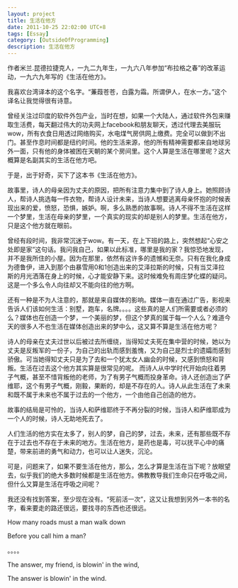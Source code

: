 ```yaml
---
layout: project
title: 生活在他方
date: 2011-10-25 22:02:00 UTC+8
tags: [Essay]
category: [OutsideOfProgramming]
description: 生活在他方
---
```


作者米兰.昆德拉捷克人，一九二九年生，一九六八年参加“布拉格之春”的改革运动，一九六九年写的《生活在他方》。

我喜欢台湾译本的这个名字。“蒹葭苍苍，白露为霜。所谓伊人，在水一方。”这个译名让我觉得很有诗意。

<!-- more -->

曾经关注过印度的软件外包产业，当时在想，如果一个大陆人，通过软件外包来赚取生活费，每天翻过伟大的功夫网上facebook和朋友聊天，透过代理去美服玩wow，所有衣食日用透过网络购买，水电煤气房供网上缴费。完全可以做到不出门。甚至作息时间都是纽约时间。他的生活来源，他的所有精神需要都来自地球另外一面，只有他的身体被困在天朝的某个房间里。这个人算是生活在哪里呢？这大概算是名副其实的生活在他方吧。

于是，出于好奇，买下了这本书《生活在他方》。

故事里，诗人的母亲因为丈夫的原因，把所有注意力集中到了诗人身上。她照顾诗人，帮诗人挑选每一件衣物，帮诗人设计未来，当诗人想要逃离母亲怀抱的时候表现出来的爱，愤怒，恐惧，嫉妒。啊，多么熟悉的故事啊。诗人不得不生活在这样一个梦里，生活在母亲的梦里，一个真实的现实的却是别人的梦里。生活在他方，只是这个他方就在眼前。

曾经有段时间，我非常沉迷于wow。有一天，在上下班的路上，突然想起“心安之处即是家”这句话。我问我自己，如果以此标准，哪里是我的家？我惊恐地发现，并不是我所住的小屋。因为在那里，依然有这许多的遗憾和无奈。只有在我化身成为德鲁伊，进入到那个由暴雪用0和1创造出来的艾泽拉斯的时候，只有当艾泽拉斯的月光洒落在身上的时候，心才能安静下来。这时候难免有周庄梦化蝶的疑问。这是一个多么令人向往却又不能向往的他方啊。

还有一种是不为人注意的，那就是来自媒体的影响。媒体一直在通过广告，影视来告诉人们该如何生活：别墅，跑车，名牌。。。。这些真的是人们所需要或者必须的么？媒体也在创造一个梦，一个美丽的梦，但这个梦真的属于每一个人么？难道今天的很多人不也生活在媒体创造出来的梦中么，这又算不算是生活在他方呢？

诗人的母亲在丈夫过世以后被过去所缠绕，当得知丈夫死在集中营的时候，她以为丈夫是反叛军的一份子，为自己的出轨而感到羞愧，又为自己是烈士的遗孀而感到骄傲。可当她得知丈夫只是为了去和一个犹太女人幽会的时候，又感到愤怒和背叛。生活在过去这个他方其实算是很常见的呢。
而诗人从中学时代开始向往着男子气概，甚至不惜背叛他的老师，为了有男子气概而投身革命。诗人还创造出了萨维耶，这个有男子气概，刚毅，果断的，却是不存在的人。诗人从此生活在了未来和既不属于未来也不属于过去的一个他方，一个由他自己创造的他方。

故事的结局是可怜的，当诗人和萨维耶终于不再分裂的时候，当诗人和萨维耶成为一个人的时候，诗人无助地死去了。

人们生活的他方实在太多了，别人的梦，自己的梦，过去，未来，还有那些既不存在于过去也不存在于未来的地方。生活在他方，是药也是毒，可以抚平心中的痛楚，带来前进的勇气和动力，也可以让人迷失，沉沦。

可是，问题来了，如果不要生活在他方，那么，怎么才算是生活在当下呢？放眼望去，似乎我们的绝大多数时候都是生活在他方。佛教教导我们生命只在呼吸之间，但什么又算是生活在呼吸之间呢？

我还没有找到答案，至少现在没有。“死前活一次”，这又让我想到另外一本书的名字，看来要走的路还很远，要找寻的东西也还很远。


How many roads must a man walk down

Before you call him a man?

。。。。

The answer, my friend, is blowin\' in the wind,

The answer is blowin\' in the wind.